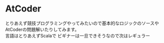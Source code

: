 # AtCoder
とりあえず競技プログラミングやってみたいので基本的なロジックのソースやAtCoderの問題解いたりしてみます。  
言語はとりあえずScalaで
ビギナーは一旦できそうなので次はレギュラー
